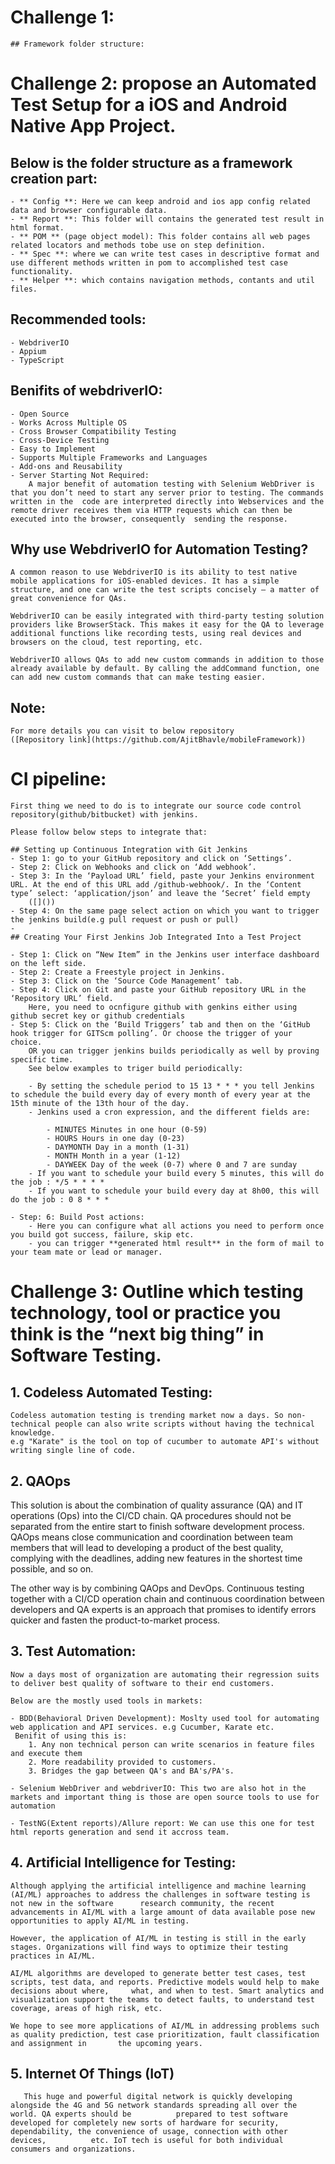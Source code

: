 
# Challenge 1: 

	## Framework folder structure:
	
	



# Challenge 2:  propose an Automated Test Setup for a iOS and Android Native App Project.

## Below is the folder structure as a framework creation part:

	- ** Config **: Here we can keep android and ios app config related data and browser configurable data.
	- ** Report **: This folder will contains the generated test result in html format.
	- ** POM ** (page object model): This folder contains all web pages related locators and methods tobe use on step definition.
	- ** Spec **: where we can write test cases in descriptive format and use different methods written in pom to accomplished test case functionality.
	- ** Helper **: which contains navigation methods, contants and util files.

## Recommended tools:
	- WebdriverIO
	- Appium
	- TypeScript

## Benifits of webdriverIO:
	- Open Source
	- Works Across Multiple OS
	- Cross Browser Compatibility Testing
	- Cross-Device Testing
	- Easy to Implement
	- Supports Multiple Frameworks and Languages
	- Add-ons and Reusability
	- Server Starting Not Required:
		A major benefit of automation testing with Selenium WebDriver is that you don’t need to start any server prior to testing. The commands written in the 	code are interpreted directly into Webservices and the remote driver receives them via HTTP requests which can then be executed into the browser, consequently 	sending the response.

## Why use WebdriverIO for Automation Testing?

	A common reason to use WebdriverIO is its ability to test native mobile applications for iOS-enabled devices. It has a simple structure, and one can write the test scripts concisely – a matter of great convenience for QAs.

	WebdriverIO can be easily integrated with third-party testing solution providers like BrowserStack. This makes it easy for the QA to leverage additional functions like recording tests, using real devices and browsers on the cloud, test reporting, etc.

	WebdriverIO allows QAs to add new custom commands in addition to those already available by default. By calling the addCommand function, one can add new custom commands that can make testing easier.

## Note: 
	For more details you can visit to below repository
	([Repository link](https://github.com/AjitBhavle/mobileFramework))


# CI pipeline:

	First thing we need to do is to integrate our source code control repository(github/bitbucket) with jenkins. 

	Please follow below steps to integrate that:
	
	## Setting up Continuous Integration with Git Jenkins
	- Step 1: go to your GitHub repository and click on ‘Settings’.
	- Step 2: Click on Webhooks and click on ‘Add webhook’.
	- Step 3: In the ‘Payload URL’ field, paste your Jenkins environment URL. At the end of this URL add /github-webhook/. In the ‘Content type’ select: ‘application/json’ and leave the ‘Secret’ field empty
		([]())
	- Step 4: On the same page select action on which you want to trigger the jenkins build(e.g pull request or push or pull)
	- 
	## Creating Your First Jenkins Job Integrated Into a Test Project
	
	- Step 1: Click on “New Item” in the Jenkins user interface dashboard on the left side.
	- Step 2: Create a Freestyle project in Jenkins.
	- Step 3: Click on the ‘Source Code Management’ tab.
	- Step 4: Click on Git and paste your GitHub repository URL in the ‘Repository URL’ field.
		Here, you need to ocnfigure github with genkins either using github secret key or github credentials
	- Step 5: Click on the ‘Build Triggers’ tab and then on the ‘GitHub hook trigger for GITScm polling’. Or choose the trigger of your choice.
		OR you can trigger jenkins builds periodically as well by proving specific time. 
		See below examples to triger build periodically:

		- By setting the schedule period to 15 13 * * * you tell Jenkins to schedule the build every day of every month of every year at the 15th minute of the 13th hour of the day.
		- Jenkins used a cron expression, and the different fields are:

			- MINUTES Minutes in one hour (0-59)
			- HOURS Hours in one day (0-23)
			- DAYMONTH Day in a month (1-31)
			- MONTH Month in a year (1-12)
			- DAYWEEK Day of the week (0-7) where 0 and 7 are sunday
		- If you want to schedule your build every 5 minutes, this will do the job : */5 * * * *
		- If you want to schedule your build every day at 8h00, this will do the job : 0 8 * * *
	
	- Step: 6: Build Post actions:
		- Here you can configure what all actions you need to perform once you build got success, failure, skip etc.
		- you can trigger **generated html result** in the form of mail to your team mate or lead or manager.
		

# Challenge 3: Outline which testing technology, tool or practice you think is the “next big thing” in Software Testing.

## 1. Codeless Automated Testing: 
	Codeless automation testing is trending market now a days. So non-technical people can also write scripts without having the technical knowledge.
	e.g "Karate" is the tool on top of cucumber to automate API's without writing single line of code.

## 2. QAOps 

This solution is about the combination of quality assurance (QA) and IT operations (Ops) into the CI/CD chain. QA procedures should not be separated from the entire start to finish software development process. QAOps means close communication and coordination between team members that will lead to developing a product of the best quality, complying with the deadlines, adding new features in the shortest time possible, and so on. 

The other way is by combining QAOps and DevOps. Continuous testing together with a CI/CD operation chain and continuous coordination between developers and QA experts is an approach that promises to identify errors quicker and fasten the product-to-market process.

## 3. Test Automation:

	Now a days most of organization are automating their regression suits to deliver best quality of software to their end customers.
	
	Below are the mostly used tools in markets:

	- BDD(Behavioral Driven Development): Moslty used tool for automating web application and API services. e.g Cucumber, Karate etc.
	 Benifit of using this is:
		1. Any non technical person can write scenarios in feature files and execute them
		2. More readability provided to customers. 
		3. Bridges the gap between QA's and BA's/PA's.

	- Selenium WebDriver and webdriverIO: This two are also hot in the markets and important thing is those are open source tools to use for automation

	- TestNG(Extent reports)/Allure report: We can use this one for test html reports generation and send it accross team.

## 4. Artificial Intelligence for Testing:

	Although applying the artificial intelligence and machine learning (AI/ML) approaches to address the challenges in software testing is not new in the software 		research community, the recent advancements in AI/ML with a large amount of data available pose new opportunities to apply AI/ML in testing.

	However, the application of AI/ML in testing is still in the early stages. Organizations will find ways to optimize their testing practices in AI/ML.

	AI/ML algorithms are developed to generate better test cases, test scripts, test data, and reports. Predictive models would help to make decisions about where, 	what, and when to test. Smart analytics and visualization support the teams to detect faults, to understand test coverage, areas of high risk, etc.

	We hope to see more applications of AI/ML in addressing problems such as quality prediction, test case prioritization, fault classification and assignment in 		the upcoming years.	

## 5. Internet Of Things (IoT)

	   This huge and powerful digital network is quickly developing alongside the 4G and 5G network standards spreading all over the world. QA experts should be 	      prepared to test software developed for completely new sorts of hardware for security, dependability, the convenience of usage, connection with other devices, 	      etc. IoT tech is useful for both individual consumers and organizations.  

	
